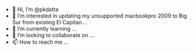 - 👋 Hi, I’m @pkdatta
- 👀 I’m interested in updating my unsupported macbookpro 2009 to Big Sur from existing El Capitan...
- 🌱 I’m currently learning ...
- 💞️ I’m looking to collaborate on ...
- 📫 How to reach me ...

<!---
pkdatta/pkdatta is a ✨ special ✨ repository because its `README.md` (this file) appears on your GitHub profile.
You can click the Preview link to take a look at your changes.
--->
